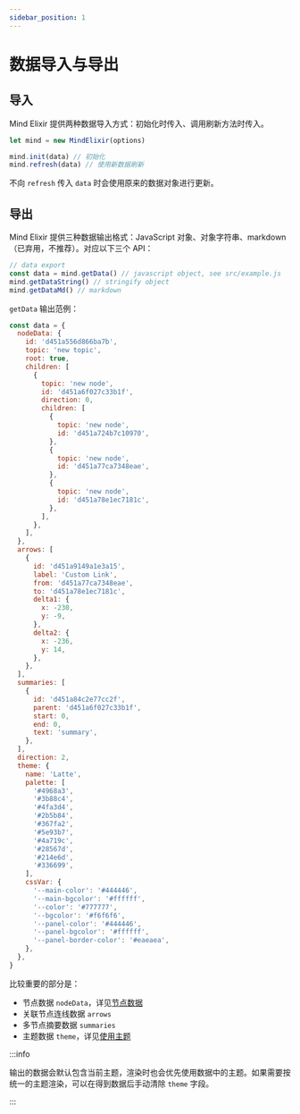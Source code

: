 ```yaml
---
sidebar_position: 1
---
```


# 数据导入与导出

## 导入

Mind Elixir 提供两种数据导入方式：初始化时传入、调用刷新方法时传入。

```js
let mind = new MindElixir(options)

mind.init(data) // 初始化
mind.refresh(data) // 使用新数据刷新
```

不向 `refresh` 传入 `data` 时会使用原来的数据对象进行更新。

## 导出

Mind Elixir 提供三种数据输出格式：JavaScript 对象、对象字符串、markdown（已弃用，不推荐）。对应以下三个 API：

```js
// data export
const data = mind.getData() // javascript object, see src/example.js
mind.getDataString() // stringify object
mind.getDataMd() // markdown
```

`getData` 输出范例：

```js
const data = {
  nodeData: {
    id: 'd451a556d866ba7b',
    topic: 'new topic',
    root: true,
    children: [
      {
        topic: 'new node',
        id: 'd451a6f027c33b1f',
        direction: 0,
        children: [
          {
            topic: 'new node',
            id: 'd451a724b7c10970',
          },
          {
            topic: 'new node',
            id: 'd451a77ca7348eae',
          },
          {
            topic: 'new node',
            id: 'd451a78e1ec7181c',
          },
        ],
      },
    ],
  },
  arrows: [
    {
      id: 'd451a9149a1e3a15',
      label: 'Custom Link',
      from: 'd451a77ca7348eae',
      to: 'd451a78e1ec7181c',
      delta1: {
        x: -230,
        y: -9,
      },
      delta2: {
        x: -236,
        y: 14,
      },
    },
  ],
  summaries: [
    {
      id: 'd451a84c2e77cc2f',
      parent: 'd451a6f027c33b1f',
      start: 0,
      end: 0,
      text: 'summary',
    },
  ],
  direction: 2,
  theme: {
    name: 'Latte',
    palette: [
      '#4968a3',
      '#3b88c4',
      '#4fa3d4',
      '#2b5b84',
      '#367fa2',
      '#5e93b7',
      '#4a719c',
      '#28567d',
      '#214e6d',
      '#336699',
    ],
    cssVar: {
      '--main-color': '#444446',
      '--main-bgcolor': '#ffffff',
      '--color': '#777777',
      '--bgcolor': '#f6f6f6',
      '--panel-color': '#444446',
      '--panel-bgcolor': '#ffffff',
      '--panel-border-color': '#eaeaea',
    },
  },
}
```

比较重要的部分是：

- 节点数据 `nodeData`，详见[节点数据](./node-data.md)
- 关联节点连线数据 `arrows`
- 多节点摘要数据 `summaries`
- 主题数据 `theme`，详见[使用主题](./use-theme.md)

:::info

输出的数据会默认包含当前主题，渲染时也会优先使用数据中的主题。如果需要按统一的主题渲染，可以在得到数据后手动清除 `theme` 字段。

:::

